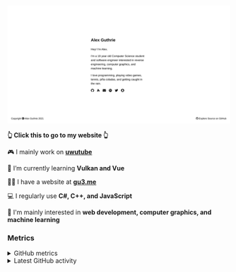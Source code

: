 <div align="center">
  <a href="https://alex.gu3.me/">
    <img src="https://raw.githubusercontent.com/xezno/xezno/master/screenshot.png" />
  </a>
</div>

<b>👆 Click this to go to my website 👆</b>

🎮 I mainly work on <b><a href="https://github.com/uwutube">uwutube</a></b>

🌱 I’m currently learning <b>Vulkan and Vue</b>

👨‍💻 I have a website at <b><a href="https://gu3.me/">gu3.me</a></b>

💻 I regularly use <b>C#, C++, and JavaScript</b>

🤔 I'm mainly interested in <b>web development, computer graphics, and machine learning</b>

### Metrics

<details>
  <summary>GitHub metrics</summary>
  <img src="https://metrics.lecoq.io/xezno?base.header=0&base.metadata=0&languages=1&isocalendar=1&isocalendar.duration=half-year" alt="GitHub metrics">
</details>

<details>
  <summary>Latest GitHub activity</summary>
  <br>
  
<!--START_SECTION:activity-->
1. ❗️ Closed issue [#1](https://github.com/uwutube/uwutube-status/issues/1) in [uwutube/uwutube-status](https://github.com/uwutube/uwutube-status)
2. 🗣 Commented on [#1](https://github.com/uwutube/uwutube-status/issues/1) in [uwutube/uwutube-status](https://github.com/uwutube/uwutube-status)
3. ❗️ Opened issue [#1](https://github.com/uwutube/uwutube-status/issues/1) in [uwutube/uwutube-status](https://github.com/uwutube/uwutube-status)
4. 🗣 Commented on [#132](https://github.com/yamashi/PerformanceOverhaulCyberpunk/issues/132) in [yamashi/PerformanceOverhaulCyberpunk](https://github.com/yamashi/PerformanceOverhaulCyberpunk)
5. ❗️ Opened issue [#132](https://github.com/yamashi/PerformanceOverhaulCyberpunk/issues/132) in [yamashi/PerformanceOverhaulCyberpunk](https://github.com/yamashi/PerformanceOverhaulCyberpunk)
<!--END_SECTION:activity-->
</details>
